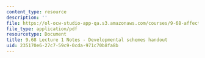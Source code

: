 ```yaml
---
content_type: resource
description: ''
file: https://ol-ocw-studio-app-qa.s3.amazonaws.com/courses/9-68-affect-neurobiological-psychological-and-sociocultural-counterparts-of-feelings-spring-2013/235170e627c759c90cda971c70b8fa8b_MIT9_68S13_dvlpt_schms_L1.pdf
file_type: application/pdf
resourcetype: Document
title: 9.68 Lecture 1 Notes - Developmental schemes handout
uid: 235170e6-27c7-59c9-0cda-971c70b8fa8b
---
```

